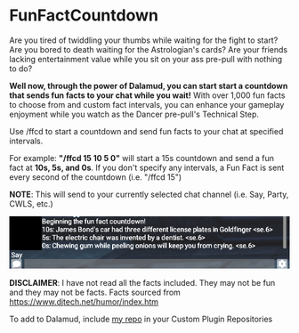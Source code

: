# FunFactCountdown
Are you tired of twiddling your thumbs while waiting for the fight to start?
Are you bored to death waiting for the Astrologian's cards?
Are your friends lacking entertainment value while you sit on your ass pre-pull with nothing to do?

**Well now, through the power of Dalamud, you can start start a countdown that sends fun facts to your chat while you wait!**
With over 1,000 fun facts to choose from and custom fact intervals, you can enhance your gameplay enjoyment while you watch as the Dancer pre-pull's Technical Step.

Use /ffcd to start a countdown and send fun facts to your chat at specified intervals.

For example: **"/ffcd 15 10 5 0"** will start a 15s countdown and send a fun fact at **10s, 5s, and 0s**. If you don't specify any intervals, a Fun Fact is sent every second of the countdown (i.e. "/ffcd 15")

**NOTE**: This will send to your currently selected chat channel (i.e. Say, Party, CWLS, etc.)

![Preview of the Fun Fact Countdown](/Assets/Preview.png "Preview")

**DISCLAIMER**: I have not read all the facts included. They may not be fun and they may not be facts. Facts sourced from https://www.djtech.net/humor/index.htm

To add to Dalamud, include [my repo](https://raw.githubusercontent.com/LucifurrMorningstar/Dalamud/main/repo.json) in your Custom Plugin Repositories
